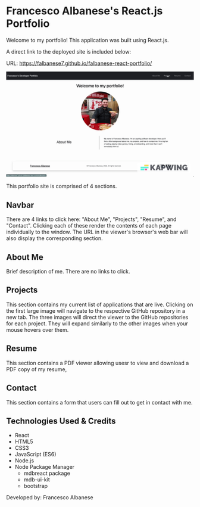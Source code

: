 # Francesco Albanese's React.js Portfolio

Welcome to my portfolio! This application was built using React.js.

A direct link to the deployed site is included below:

URL: https://falbanese7.github.io/falbanese-react-portfolio/

![Usage Gif](./src/assets/images/final_62f60ad423024500ac172c2f_532842.gif)

This portfolio site is comprised of 4 sections.

## Navbar

There are 4 links to click here: "About Me", "Projects", "Resume", and "Contact". Clicking each of these render the contents of each page individually to the window. The URL in the viewer's browser's web bar will also display the corresponding section.

## About Me

Brief description of me. There are no links to click.

## Projects

This section contains my current list of applications that are live. Clicking on the first large image will navigate to the respective GitHub repository in a new tab. The three images will direct the viewer to the GitHub repositories for each project. They will expand similarly to the other images when your mouse hovers over them.

## Resume

This section contains a PDF viewer allowing usesr to view and download a PDF copy of my resume,

## Contact

This section contains a form that users can fill out to get in contact with me.

## Technologies Used & Credits

- React
- HTML5
- CSS3
- JavaScript (ES6)
- Node.js
- Node Package Manager
  - mdbreact package
  - mdb-ui-kit
  - bootstrap

Developed by: Francesco Albanese
